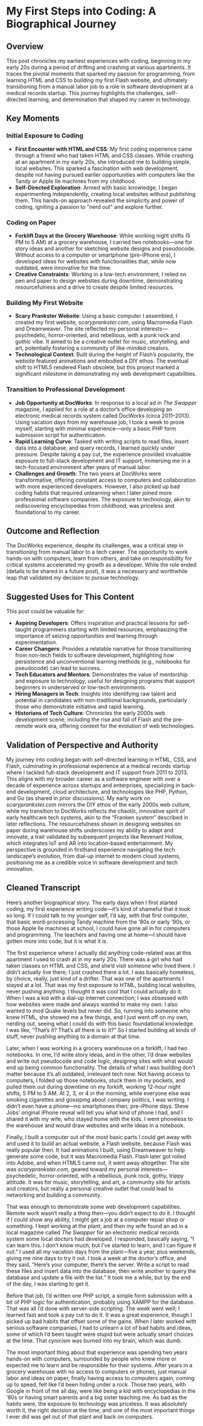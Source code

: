 # My First Steps into Coding: A Biographical Journey

## Overview
This post chronicles my earliest experiences with coding, beginning in my early 20s during a period of drifting and crashing at various apartments. It traces the pivotal moments that sparked my passion for programming, from learning HTML and CSS to building my first Flash website, and ultimately transitioning from a manual labor job to a role in software development at a medical records startup. This journey highlights the challenges, self-directed learning, and determination that shaped my career in technology.

## Key Moments
### Initial Exposure to Coding
- **First Encounter with HTML and CSS**: My first coding experience came through a friend who had taken HTML and CSS classes. While crashing at an apartment in my early 20s, she introduced me to building simple, local websites. This sparked a fascination with web development, despite not having pursued earlier opportunities with computers like the Tandy or Apple IIe machines from my childhood.
- **Self-Directed Exploration**: Armed with basic knowledge, I began experimenting independently, creating local websites without publishing them. This hands-on approach revealed the simplicity and power of coding, igniting a passion to "nerd out" and explore further.

### Coding on Paper
- **Forklift Days at the Grocery Warehouse**: While working night shifts (5 PM to 5 AM) at a grocery warehouse, I carried two notebooks—one for story ideas and another for sketching website designs and pseudocode. Without access to a computer or smartphone (pre-iPhone era), I developed ideas for websites with functionalities that, while now outdated, were innovative for the time.
- **Creative Constraints**: Working in a low-tech environment, I relied on pen and paper to design websites during downtime, demonstrating resourcefulness and a drive to create despite limited resources.

### Building My First Website
- **Scary Prankster Website**: Using a basic computer I assembled, I created my first website, *scaryprankster.com*, using Macromedia Flash and Dreamweaver. The site reflected my personal interests—psychedelic, horror-oriented, and rebellious, with a punk rock and gothic vibe. It aimed to be a creative outlet for music, storytelling, and art, potentially fostering a community of like-minded creators.
- **Technological Context**: Built during the height of Flash’s popularity, the website featured animations and embodied a DIY ethos. The eventual shift to HTML5 rendered Flash obsolete, but this project marked a significant milestone in demonstrating my web development capabilities.

### Transition to Professional Development
- **Job Opportunity at DocWorks**: In response to a local ad in *The Swapper* magazine, I applied for a role at a doctor’s office developing an electronic medical records system called DocWorks (circa 2011–2013). Using vacation days from my warehouse job, I took a week to prove myself, starting with minimal experience—only a basic PHP form submission script for authentication.
- **Rapid Learning Curve**: Tasked with writing scripts to read files, insert data into a database, and query records, I learned quickly under pressure. Despite taking a pay cut, the experience provided invaluable exposure to full-stack development and IT support, immersing me in a tech-focused environment after years of manual labor.
- **Challenges and Growth**: The two years at DocWorks were transformative, offering constant access to computers and collaboration with more experienced developers. However, I also picked up bad coding habits that required unlearning when I later joined more professional software companies. The exposure to technology, akin to rediscovering encyclopedias from childhood, was priceless and foundational to my career.

## Outcome and Reflection
The DocWorks experience, despite its challenges, was a critical step in transitioning from manual labor to a tech career. The opportunity to work hands-on with computers, learn from others, and take on responsibility for critical systems accelerated my growth as a developer. While the role ended (details to be shared in a future post), it was a necessary and worthwhile leap that validated my decision to pursue technology.

## Suggested Uses for This Content
This post could be valuable for:
- **Aspiring Developers**: Offers inspiration and practical lessons for self-taught programmers starting with limited resources, emphasizing the importance of seizing opportunities and learning through experimentation.
- **Career Changers**: Provides a relatable narrative for those transitioning from non-tech fields to software development, highlighting how persistence and unconventional learning methods (e.g., notebooks for pseudocode) can lead to success.
- **Tech Educators and Mentors**: Demonstrates the value of mentorship and exposure to technology, useful for designing programs that support beginners in underserved or low-tech environments.
- **Hiring Managers in Tech**: Insights into identifying raw talent and potential in candidates with non-traditional backgrounds, particularly those who demonstrate initiative and rapid learning.
- **Historians of Tech Culture**: Chronicles the early 2000s web development scene, including the rise and fall of Flash and the pre-remote work era, offering context for the evolution of web technologies.

## Validation of Perspective and Authority
My journey into coding began with self-directed learning in HTML, CSS, and Flash, culminating in professional experience at a medical records startup where I tackled full-stack development and IT support from 2011 to 2013. This aligns with my broader career as a software engineer with over a decade of experience across startups and enterprises, specializing in back-end development, cloud architecture, and technologies like PHP, Python, and Go (as shared in prior discussions). My early work on *scaryprankster.com* mirrors the DIY ethos of the early 2000s web culture, while my transition to DocWorks reflects the chaotic, innovative spirit of early healthcare tech systems, akin to the “Franken system” described in later reflections. The resourcefulness shown in designing websites on paper during warehouse shifts underscores my ability to adapt and innovate, a trait validated by subsequent projects like Revenant Hollow, which integrates IoT and AR into location-based entertainment. My perspective is grounded in firsthand experience navigating the tech landscape’s evolution, from dial-up internet to modern cloud systems, positioning me as a credible voice in software development and tech innovation.

## Cleaned Transcript
Here’s another biographical story. The early days when I first started coding, my first experience writing code—it’s kind of shameful that it took so long. If I could talk to my younger self, I’d say, with that first computer, that basic word-processing Tandy machine from the ‘80s or early ‘90s, or those Apple IIe machines at school, I could have gone all in for computers and programming. The teachers and having one at home—I should have gotten more into code, but it is what it is.

The first experience where I actually did anything code-related was at this apartment I used to crash at in my early 20s. There was a girl who had taken classes on HTML and CSS, and she’d visit someone who lived there. I didn’t actually live there; I just crashed there a lot. I was basically homeless, by choice, really, just kind of a drifter. That was one of the apartments I stayed at a lot. That was my first exposure to HTML, building local websites, never pushing anything. I thought it was cool that I could actually do it. When I was a kid with a dial-up internet connection, I was obsessed with how websites were made and always wanted to make my own. I also wanted to mod Quake levels but never did. So, running into someone who knew HTML, she showed me a few things, and I just went off on my own, nerding out, seeing what I could do with this basic foundational knowledge. I was like, “That’s it? That’s all there is to it?” So I started building all kinds of stuff, never pushing anything to a domain at that time.

Later, when I was working in a grocery warehouse on a forklift, I had two notebooks. In one, I’d write story ideas, and in the other, I’d draw websites and write out pseudocode and code logic, designing sites with what would end up being common functionality. The details of what I was building don’t matter because it’s all outdated, irrelevant tech now. Not having access to computers, I folded up those notebooks, stuck them in my pockets, and pulled them out during downtime on my forklift, working 12-hour night shifts, 5 PM to 5 AM. At 2, 3, or 4 in the morning, while everyone else was smoking cigarettes and gossiping about company politics, I was writing. I didn’t even have a phone—no smartphones then, pre-iPhone days. Steve Jobs’ original iPhone reveal will tell you what kind of phone I had, and I shared it with my wife, who stayed home with the kids. I went phoneless to the warehouse and would draw websites and write ideas in a notebook.

Finally, I built a computer out of the most basic parts I could get away with and used it to build an actual website, a Flash website, because Flash was really popular then. It had animations I built, using Dreamweaver to help generate some code, but it was Macromedia Flash. Flash later got rolled into Adobe, and when HTML5 came out, it went away altogether. The site was *scaryprankster.com*, geared toward my personal interests—psychedelic, horror-oriented, with a rebellious, punk rock, gothy, trippy attitude. It was for music, storytelling, and art, a community site for artists and creators, but really a personal creative outlet that could lead to networking and building a community.

That was enough to demonstrate some web development capabilities. Remote work wasn’t really a thing then—you didn’t expect to do it. I thought if I could show any ability, I might get a job at a computer repair shop or something. I kept working at the plant, and then my wife found an ad in a local magazine called *The Swapper* for an electronic medical records system some local doctors had developed. I responded, basically saying, “I can learn this. I don’t know much, but I’ve started to learn, and I can figure it out.” I used all my vacation days from the plant—five a year, plus weekends, giving me nine days to try it out. I took a week at the doctor’s office, and they said, “Here’s your computer, there’s the server. Write a script to read these files and insert data into the database, then write another to query the database and update a file with the list.” It took me a while, but by the end of the day, I was starting to get it.

Before that job, I’d written one PHP script, a simple form submission with a bit of PHP logic for authentication, probably using XAMPP for the database. That was all I’d done with server-side scripting. The week went well; I learned fast and took a pay cut to do it. It was a great experience, though I picked up bad habits that offset some of the gains. When I later worked with serious software companies, I had to unlearn a lot of bad habits and ideas, some of which I’d been taught were stupid but were actually smart choices at the time. That cynicism was burned into my brain, which was dumb.

The most important thing about that experience was spending two years hands-on with computers, surrounded by people who knew more or expected me to learn and be responsible for their systems. After years in a grocery warehouse with no access to computers or phones, just manual labor and ideas on paper, finally having access to computers again, coming up to speed, felt like I’d been hiding under a rock. Those two years, with Google in front of me all day, were like being a kid with encyclopedias in the ‘80s or having smart parents and a big sister teaching me. As bad as the habits were, the exposure to technology was priceless. It was absolutely worth it, the right decision at the time, and one of the most important things I ever did was get out of that plant and back on computers.
